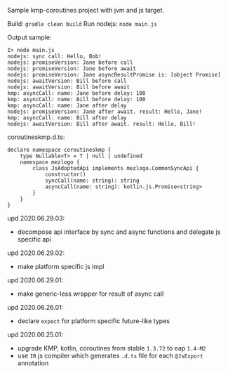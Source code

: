 Sample kmp-coroutines project with jvm and js target.

Build: `gradle clean build`
Run nodejs: `node main.js`

Output sample:
```
I> node main.js
nodejs: sync call: Hello, Bob!
nodejs: promiseVersion: Jane before call
nodejs: promiseVersion: Jane before await
nodejs: promiseVersion: Jane asyncResultPromise is: [object Promise]
nodejs: awaitVersion: Bill before call
nodejs: awaitVersion: Bill before await
kmp: asyncCall: name: Jane before delay: 100
kmp: asyncCall: name: Bill before delay: 100
kmp: asyncCall: name: Jane after delay
nodejs: promiseVersion: Jane after await. result: Hello, Jane!
kmp: asyncCall: name: Bill after delay
nodejs: awaitVersion: Bill after await. result: Hello, Bill!
```

coroutineskmp.d.ts:
```
declare namespace coroutineskmp {
    type Nullable<T> = T | null | undefined
    namespace mezlogo {
        class JsAdoptedApi implements mezlogo.CommonSyncApi {
            constructor()
            syncCall(name: string): string
            asyncCall(name: string): kotlin.js.Promise<string>
        }
    }
}
```

upd 2020.06.29.03:
- decompose api interface by sync and async functions and delegate js specific api

upd 2020.06.29.02:
- make platform specific js impl

upd 2020.06.29.01:
- make generic-less wrapper for result of async call

upd 2020.06.26.01:
- declare `expect` for platform specific future-like types

upd 2020.06.25.01:
- upgrade KMP, kotlin, coroutines from stable `1.3.72` to eap `1.4-M2`
- use `IR` js compiler which generates `.d.ts` file for each `@JsExport` annotation